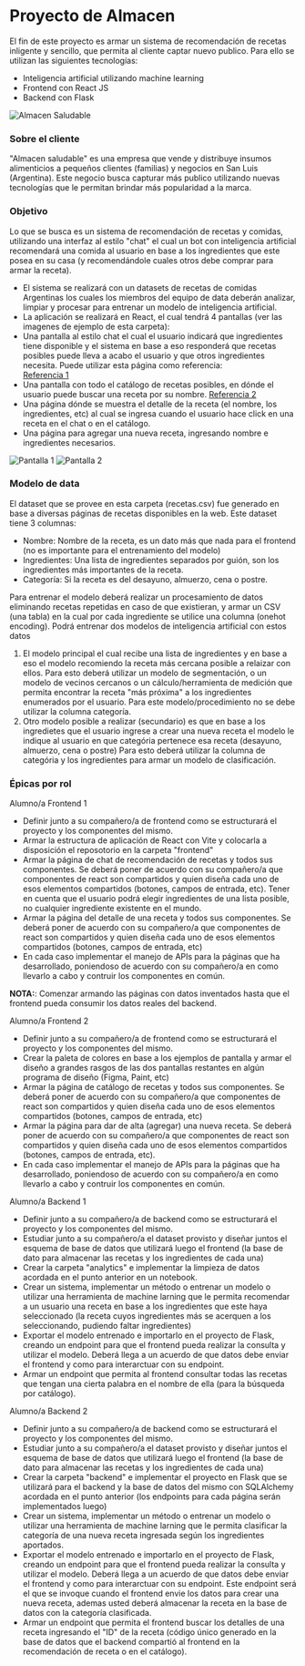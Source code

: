 # Proyecto de Almacen

El fin de este proyecto es armar un sistema de recomendación de recetas inligente y sencillo, que permita al cliente captar nuevo publico. Para ello se utilizan las siguientes tecnologías:
- Inteligencia artificial utilizando machine learning
- Frontend con React JS
- Backend con Flask

![Almacen Saludable](logo.png)

### Sobre el cliente
"Almacen saludable" es una empresa que vende y distribuye insumos alimenticios a pequeños clientes (familias) y negocios en San Luis (Argentina). Este negocio busca capturar más publico utilizando nuevas tecnologías que le permitan brindar más popularidad a la marca.

### Objetivo
Lo que se busca es un sistema de recomendación de recetas y comidas, utilizando una interfaz al estilo "chat" el cual un bot con inteligencia artificial recomendará una comida al usuario en base a los ingredientes que este posea en su casa (y recomendándole cuales otros debe comprar para armar la receta).
- El sistema se realizará con un datasets de recetas de comidas Argentinas los cuales los miembros del equipo de data deberán analizar, limpiar y procesar para entrenar un modelo de inteligencia artificial.
- La aplicación se realizará en React, el cual tendrá 4 pantallas (ver las imagenes de ejemplo de esta carpeta):
 - Una pantalla al estilo chat el cual el usuario indicará que ingredientes tiene disponible y el sistema en base a eso responderá que recetas posibles puede lleva a acabo el usuario y que otros ingredientes necesita. Puede utilizar esta página como referencia:\
[Referencia 1](https://www.gptcuisine.com/?lang=es_ES&lang=es_ES&gad_source=1&gclid=Cj0KCQiA88a5BhDPARIsAFj595hBdIIF4pQhvCELuA2feM5tXOLilaqIddDiwZ5h5qclW2-_tzmTWOEaAqYNEALw_wcB)
 - Una pantalla con todo el catálogo de recetas posibles, en dónde el usuario puede buscar una receta por su nombre.
 [Referencia 2](https://foodit.lanacion.com.ar/recetas/)
 - Una página dónde se muestra el detalle de la receta (el nombre, los ingredientes, etc) al cual se ingresa cuando el usuario hace click en una receta en el chat o en el catálogo.
 - Una página para agregar una nueva receta, ingresando nombre e ingredientes necesarios.

![Pantalla 1](pantalla_1.png)
![Pantalla 2](pantalla_2.png)

### Modelo de data
El dataset que se provee en esta carpeta (recetas.csv) fue generado en base a diversas páginas de recetas disponibles en la web. Este dataset tiene 3 columnas:
- Nombre: Nombre de la receta, es un dato más que nada para el frontend (no es importante para el entrenamiento del modelo)
- Ingredientes: Una lista de ingredientes separados por guión, son los ingredientes más importantes de la receta.
- Categoría: Si la receta es del desayuno, almuerzo, cena o postre.

Para entrenar el modelo deberá realizar un procesamiento de datos eliminando recetas repetidas en caso de que existieran, y armar un CSV (una tabla) en la cual por cada ingrediente se utilice una columna (onehot encoding).
Podrá entrenar dos modelos de inteligencia artificial con estos datos
1) El modelo principal el cual recibe una lista de ingredientes y en base a eso el modelo recomiendo la receta más cercana posible a relaizar con ellos. Para esto deberá utilizar un modelo de segmentación, o un modelo de vecinos cercanos o un cálculo/herramienta de medición que permita encontrar la receta "más próxima" a los ingredientes enumerados por el usuario. Para este modelo/procedimiento no se debe utilizar la columna categoría.
2) Otro modelo posible a realizar (secundario) es que en base a los ingredietes que el usuario ingrese a crear una nueva receta el modelo le indique al usuario en que categória pertenece esa receta (desayuno, almuerzo, cena o postre) Para esto deberá utilizar la columna de categória y los ingredientes para armar un modelo de clasificación.

### Épicas por rol

Alumno/a Frontend 1
- Definir junto a su compañero/a de frontend como se estructurará el proyecto y los componentes del mismo.
- Armar la estructura de aplicación de React con Vite y colocarla a disposición el reposotorio en la carpeta "frontend"
- Armar la página de chat de recomendación de recetas y todos sus componentes. Se deberá poner de acuerdo con su compañero/a que componentes de react son compartidos y quien diseña cada uno de esos elementos compartidos (botones, campos de entrada, etc). Tener en cuenta que el usuario podrá elegir ingredientes de una lista posible, no cualquier ingrediente existente en el mundo.
- Armar la página del detalle de una receta y todos sus componentes. Se deberá poner de acuerdo con su compañero/a que componentes de react son compartidos y quien diseña cada uno de esos elementos compartidos (botones, campos de entrada, etc)
- En cada caso implementar el manejo de APIs para la páginas que ha desarrollado, poniendoso de acuerdo con su compañero/a en como llevarlo a cabo y contruir los componentes en común.

__NOTA:__: Comenzar armando las páginas con datos inventados hasta que el frontend pueda consumir los datos reales del backend.


Alumno/a Frontend 2
- Definir junto a su compañero/a de frontend como se estructurará el proyecto y los componentes del mismo.
- Crear la paleta de colores en base a los ejemplos de pantalla y armar el diseño a grandes rasgos de las dos pantallas restantes en algún programa de diseño (Figma, Paint, etc)
- Armar la página de catálogo de recetas y todos sus componentes. Se deberá poner de acuerdo con su compañero/a que componentes de react son compartidos y quien diseña cada uno de esos elementos compartidos (botones, campos de entrada, etc)
- Armar la página para dar de alta (agregar) una nueva receta. Se deberá poner de acuerdo con su compañero/a que componentes de react son compartidos y quien diseña cada uno de esos elementos compartidos (botones, campos de entrada, etc).
- En cada caso implementar el manejo de APIs para la páginas que ha desarrollado, poniendoso de acuerdo con su compañero/a en como llevarlo a cabo y contruir los componentes en común.

Alumno/a Backend 1
- Definir junto a su compañero/a de backend como se estructurará el proyecto y los componentes del mismo.
- Estudiar junto a su compañero/a el dataset provisto y diseñar juntos el esquema de base de datos que utilizará luego el frontend (la base de dato para almacenar las recetas y los ingredientes de cada una)
- Crear la carpeta "analytics" e implementar la limpieza de datos acordada en el punto anterior en un notebook.
- Crear un sistema, implementar un método o entrenar un modelo o utilizar una herramienta de machine larning que le permita recomendar a un usuario una receta en base a los ingredientes que este haya seleccionado (la receta cuyos ingredientes más se acerquen a los seleccionando, pudiendo faltar ingredientes)
- Exportar el modelo entrenado e importarlo en el proyecto de Flask, creando un endpoint para que el frontend pueda realizar la consulta y utilizar el modelo. Deberá llega a un acuerdo de que datos debe enviar el frontend y como para interarctuar con su endpoint.
- Armar un endpoint que permita al frontend consultar todas las recetas que tengan una cierta palabra en el nombre de ella (para la búsqueda por catálogo).

Alumno/a Backend 2
- Definir junto a su compañero/a de backend como se estructurará el proyecto y los componentes del mismo.
- Estudiar junto a su compañero/a el dataset provisto y diseñar juntos el esquema de base de datos que utilizará luego el frontend (la base de dato para almacenar las recetas y los ingredientes de cada una)
- Crear la carpeta "backend" e implementar el proyecto en Flask que se utilizará para el backend y la base de datos del mismo con SQLAlchemy acordada en el punto anterior (los endpoints para cada página serán implementados luego)
- Crear un sistema, implementar un método o entrenar un modelo o utilizar una herramienta de machine larning que le permita clasificar la categoría de una nueva receta ingresada según los ingredientes aportados.
- Exportar el modelo entrenado e importarlo en el proyecto de Flask, creando un endpoint para que el frontend pueda realizar la consulta y utilizar el modelo. Deberá llega a un acuerdo de que datos debe enviar el frontend y como para interarctuar con su endpoint. Este endpoint será el que se invoque cuando el frontend envie los datos para crear una nueva receta, ademas usted deberá almacenar la receta en la base de datos con la categoría clasificada.
- Armar un endpoint que permita el frontend buscar los detalles de una receta ingresando el "ID" de la receta (código único generado en la base de datos que el backend compartió al frontend en la recomendación de receta o en el catálogo).
